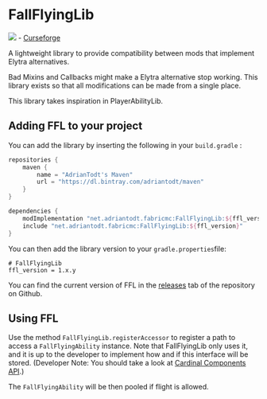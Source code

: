 # FallFlyingLib

[![](https://jitpack.io/v/adriantodt/FallFlyingLib.svg)](https://jitpack.io/#adriantodt/FallFlyingLib) - [Curseforge](https://www.curseforge.com/minecraft/mc-mods/fallflyinglib) 

A lightweight library to provide compatibility between mods that implement Elytra alternatives.

Bad Mixins and Callbacks might make a Elytra alternative stop working. This library exists so that all modifications
can be made from a single place.

This library takes inspiration in PlayerAbilityLib.

## Adding FFL to your project

You can add the library by inserting the following in your `build.gradle` :

```gradle
repositories {
    maven {
        name = "AdrianTodt's Maven"
        url = "https://dl.bintray.com/adriantodt/maven"
    }
}

dependencies {
    modImplementation "net.adriantodt.fabricmc:FallFlyingLib:${ffl_version}"
    include "net.adriantodt.fabricmc:FallFlyingLib:${ffl_version}"
}
```

You can then add the library version to your `gradle.properties`file:

```properties
# FallFlyingLib
ffl_version = 1.x.y
```

You can find the current version of FFL in the [releases](https://github.com/adriantodt/FallFlyingLib/releases) tab of the repository on Github.

## Using FFL

Use the method `FallFlyingLib.registerAccessor` to register a path to access a `FallFlyingAbility` instance.
Note that FallFlyingLib only uses it, and it is up to the developer to implement how and if this interface will be stored.
(Developer Note: You should take a look at [Cardinal Components API](https://github.com/OnyxStudios/Cardinal-Components-API).)

The `FallFlyingAbility` will be then pooled if flight is allowed.